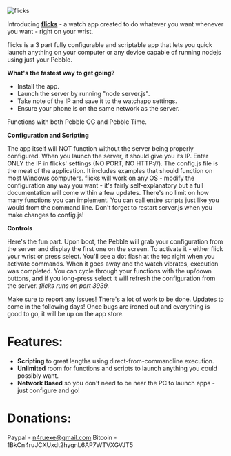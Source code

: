 ![flicks](https://gitlab.com/n4ru/Flicks/raw/master/settings/flicks.png)


Introducing **[flicks](http://n4ru.it/flicks/flicks.png)** - a watch app created to do whatever you want whenever you want - right on your wrist. 

flicks is a 3 part fully configurable and scriptable app that lets you quick launch anything on your computer or any device capable of running nodejs using just your Pebble.

**What's the fastest way to get going?**

- Install the app. 
- Launch the server by running "node server.js". 
- Take note of the IP and save it to the watchapp settings. 
- Ensure your phone is on the same network as the server.

Functions with both Pebble OG and Pebble Time.

**Configuration and Scripting**

The app itself will NOT function without the server being properly configured. When you launch the server, it should give you its IP. Enter ONLY the IP in flicks' settings (NO PORT, NO HTTP://).
The config.js file is the meat of the application. It includes examples that should function on most Windows computers. flicks will work on any OS - modify the configuration any way you want - it's fairly self-explanatory but a full documentation will come within a few updates. There's no limit on how many functions you can implement. You can call entire scripts just like you would from the command line. Don't forget to restart server.js when you make changes to config.js!

**Controls**

Here's the fun part. Upon boot, the Pebble will grab your configuration from the server and display the first one on the screen. To activate it - either flick your wrist or press select. You'll see a dot flash at the top right when you activate commands. When it goes away and the watch vibrates, execution was completed. You can cycle through your functions with the up/down buttons, and if you long-press select it will refresh the configuration from the server.
*flicks runs on port 3939.*

Make sure to report any issues! There's a lot of work to be done. Updates to come in the following days! 
Once bugs are ironed out and everything is good to go, it will be up on the app store.

Features:
=========
- **Scripting** to great lengths using direct-from-commandline execution.
- **Unlimited** room for functions and scripts to launch anything you could possibly want.
- **Network Based** so you don't need to be near the PC to launch apps - just configure and go!


Donations:
=========

Paypal - n4ruexe@gmail.com
Bitcoin - 1BkCn4ruJCXUxdt2hygnL6AP7WTVXGVJT5